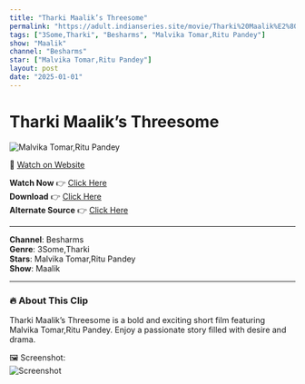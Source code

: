 ```yaml
---
title: "Tharki Maalik’s Threesome"
permalink: "https://adult.indianseries.site/movie/Tharki%20Maalik%E2%80%99s%20Threesome"
tags: ["3Some,Tharki", "Besharms", "Malvika Tomar,Ritu Pandey"]
show: "Maalik"
channel: "Besharms"
star: ["Malvika Tomar,Ritu Pandey"]
layout: post
date: "2025-01-01"
---
```


# Tharki Maalik’s Threesome

![Malvika Tomar,Ritu Pandey](https://shorts.desisins.com/wp-content/uploads/2024/01/Malvika-Ritu-DesiSins.com_.jpg)

🔗 [Watch on Website](https://adult.indianseries.site/movie/Tharki%20Maalik%E2%80%99s%20Threesome)

**Watch Now** 👉 [Click Here](https://adult.indianseries.site/movie/Tharki%20Maalik%E2%80%99s%20Threesome)  
**Download** 👉 [Click Here](https://adult.indianseries.site/movie/Tharki%20Maalik%E2%80%99s%20Threesome)  
**Alternate Source** 👉 [Click Here](https://adult.indianseries.site/movie/Tharki%20Maalik%E2%80%99s%20Threesome)

---

**Channel**: Besharms  
**Genre**: 3Some,Tharki  
**Stars**: Malvika Tomar,Ritu Pandey  
**Show**: Maalik

---

### 🔥 About This Clip

Tharki Maalik’s Threesome is a bold and exciting short film featuring Malvika Tomar,Ritu Pandey. Enjoy a passionate story filled with desire and drama.
 
🖼️ Screenshot:  
![Screenshot](https://shorts.desisins.com/wp-content/uploads/2024/01/Malvika-Ritu-DesiSins.com_.jpg)
